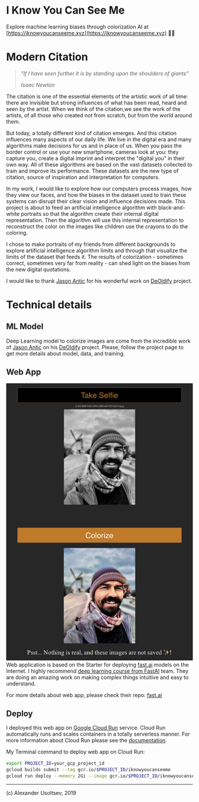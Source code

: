 # I Know You Can See Me

Explore machine learning biases through colorization AI at [https://iknowyoucanseeme.xyz](https://iknowyoucanseeme.xyz) 🤖🎨

# Modern Citation

>*"If I have seen further it is by standing upon the shoulders of giants"*
>
>*Isaac Newton*

The citation is one of the essential elements of the artistic work of all time: there are invisible but strong influences of what has been read, heard and seen by the artist.
When we think of the citation,we see the work of the artists, of all those who created not from scratch, but from the world around them.

But today, a totally different kind of citation emerges. And this citation influences many aspects of our daily life.
We live in the digital era and many algorithms make decisions for us and in place of  us. When you pass the border control or use your new smartphone, cameras look at you: they capture you, create a digital imprint and interpret the "digital you" in their own way. All of these algorithms are based on the vast datasets collected to train and improve its performance. These datasets are the new type of citation, source of inspiration and interpretation for computers.

In my work, I would like to explore how our computers process images, how they view our faces, and how the biases in the dataset used to train these systems can disrupt their clear vision and influence decisions made.
This project is about to feed an artificial intelligence algorithm with black-and-white portraits so that the algorithm create their internal digital representation. Then the algorithm will use this internal representation to reconstruct the color on the images like children use the crayons to do the coloring.

I chose to make portraits of my friends from different backgrounds to explore artificial intelligence algorithm limits and through that visualize the limits of the dataset that feeds it.
The results of colorization - sometimes correct, sometimes very far from reality - can shed light on the biases from the new digital quotations.

I would like to thank [Jason Antic](https://twitter.com/citnaj) for his wonderful work on [DeOldify](https://github.com/jantic/DeOldify/) project.

# Technical details
## ML Model
Deep Learning model to colorize images are come from the incredible work of [Jason Antic](https://twitter.com/citnaj) on his [DeOldify](https://github.com/jantic/DeOldify/) project. Please, follow the project page to get more details about model, data, and training.

## Web App
![Web App UI Example](UI_example.PNG)
Web application is based on the Starter for deploying [fast.ai](https://www.fast.ai) models on the Internet. I highly recommend [deep learning course from FastAI](https://course.fast.ai/) team. They are doing an amazing work on making complex things intuitive and easy to understand.

For more details about web app, please check their repo:  [fast.ai](https://github.com/fastai/fastai) 

## Deploy
I deployed this web app on [Google Cloud Run](https://cloud.google.com/run/) service. Cloud Run automatically runs and scales containers in a totally serverless manner. For more information about Cloud Run please see the [documentation](https://cloud.google.com/run/docs/).

My Terminal command to deploy web app on Cloud Run:
```bash
export PROJECT_ID=your_gcp_project_id
gcloud builds submit --tag gcr.io/$PROJECT_ID/iknowyoucanseeme
gcloud run deploy --memory 2Gi --image gcr.io/$PROJECT_ID/iknowyoucanseeme --platform managed
```

----------------------------------------------
(c) Alexander Usoltsev, 2019
